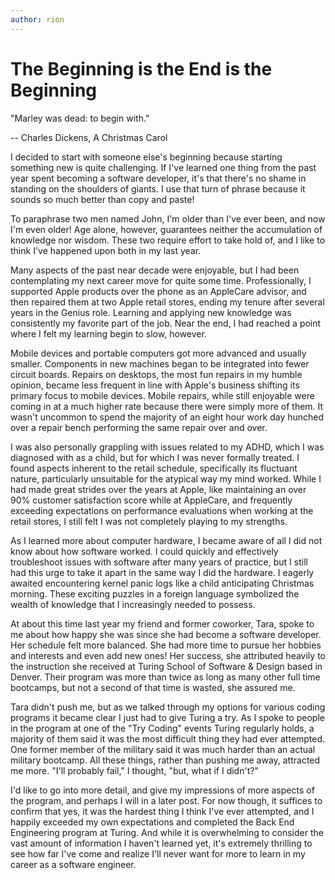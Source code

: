 ```yaml
---
author: rion
---
```

# The Beginning is the End is the Beginning

"Marley was dead: to begin with."

-- Charles Dickens, A Christmas Carol


I decided to start with someone else's beginning because starting something new is quite challenging. If I've learned one thing from the past year spent becoming a software developer, it's that there's no shame in standing on the shoulders of giants. I use that turn of phrase because it sounds so much better than copy and paste!

To paraphrase two men named John, I'm older than I've ever been, and now I'm even older! Age alone, however, guarantees neither the accumulation of knowledge nor wisdom. These two require effort to take hold of, and I like to think I've happened upon both in my last year.

Many aspects of the past near decade were enjoyable, but I had been contemplating my next career move for quite some time. Professionally, I supported Apple products over the phone as an AppleCare advisor, and then repaired them at two Apple retail stores, ending my tenure after several years in the Genius role. Learning and applying new knowledge was consistently my favorite part of the job. Near the end, I had reached a point where I felt my learning begin to slow, however.

Mobile devices and portable computers got more advanced and usually smaller. Components in new machines began to be integrated into fewer circuit boards. Repairs on desktops, the most fun repairs in my humble opinion, became less frequent in line with Apple's business shifting its primary focus to mobile devices. Mobile repairs, while still enjoyable were coming in at a much higher rate because there were simply more of them. It wasn't uncommon to spend the majority of an eight hour work day hunched over a repair bench performing the same repair over and over.

I was also personally grappling with issues related to my ADHD, which I was diagnosed with as a child, but for which I was never formally treated. I found aspects inherent to the retail schedule, specifically its fluctuant nature, particularly unsuitable for the atypical way my mind worked. While I had made great strides over the years at Apple, like maintaining an over 90% customer satisfaction score while at AppleCare, and frequently exceeding expectations on performance evaluations when working at the retail stores, I still felt I was not completely playing to my strengths.

As I learned more about computer hardware, I became aware of all I did not know about how software worked. I could quickly and effectively troubleshoot issues with software after many years of practice, but I still had this urge to take it apart in the same way I did the hardware. I eagerly awaited encountering kernel panic logs like a child anticipating Christmas morning. These exciting puzzles in a foreign language symbolized the wealth of knowledge that I increasingly needed to possess.

At about this time last year my friend and former coworker, Tara, spoke to me about how happy she was since she had become a software developer. Her schedule felt more balanced. She had more time to pursue her hobbies and interests and even add new ones! Her success, she attributed heavily to the instruction she received at Turing School of Software & Design based in Denver. Their program was more than twice as long as many other full time bootcamps, but not a second of that time is wasted, she assured me.

Tara didn't push me, but as we talked through my options for various coding programs it became clear I just had to give Turing a try. As I spoke to people in the program at one of the "Try Coding" events Turing regularly holds, a majority of them said it was the most difficult thing they had ever attempted. One former member of the military said it was much harder than an actual military bootcamp. All these things, rather than pushing me away, attracted me more. "I'll probably fail," I thought, "but, what if I didn't?"

I'd like to go into more detail, and give my impressions of more aspects of the program, and perhaps I will in a later post. For now though, it suffices to confirm that yes, it was the hardest thing I think I've ever attempted, and I happily exceeded my own expectations and completed the Back End Engineering program at Turing. And while it is overwhelming to consider the vast amount of information I haven't learned yet, it's extremely thrilling to see how far I've come and realize I'll never want for more to learn in my career as a software engineer.
